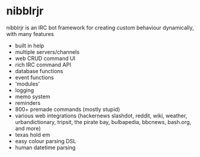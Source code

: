 # nibblrjr

nibblrjr is an IRC bot framework for creating custom behaviour dynamically, with many features

* built in help
* multiple servers/channels
* web CRUD command UI
* rich IRC command API
* database functions
* event functions
* 'modules'
* logging
* memo system
* reminders
* 800+ premade commands (mostly stupid)
* various web integrations (hackernews slashdot, reddit, wiki, weather, urbandictionary, tripsit, the pirate bay, bulbapedia, bbcnews, bash.org, and more)
* texas hold em
* easy colour parsing DSL
* human datetime parsing
